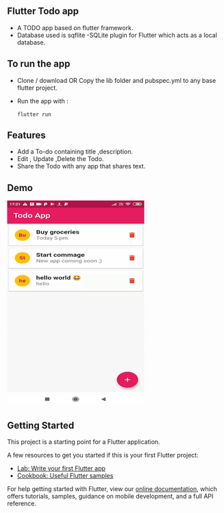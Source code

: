 ## Flutter Todo app

* A TODO  app based on flutter framework.
* Database used is sqflite -SQLite plugin for Flutter which acts as a local database.

## To run the app
* Clone / download OR Copy the lib folder and pubspec.yml to any base flutter project.
- Run the app with :

      flutter run

## Features

* Add a To-do containing title ,description.
* Edit , Update ,Delete the Todo.
* Share the Todo with any app that shares text.

## Demo 

![](demo.gif)

## Getting Started

This project is a starting point for a Flutter application.

A few resources to get you started if this is your first Flutter project:

- [Lab: Write your first Flutter app](https://flutter.dev/docs/get-started/codelab)
- [Cookbook: Useful Flutter samples](https://flutter.dev/docs/cookbook)

For help getting started with Flutter, view our
[online documentation](https://flutter.dev/docs), which offers tutorials,
samples, guidance on mobile development, and a full API reference.
